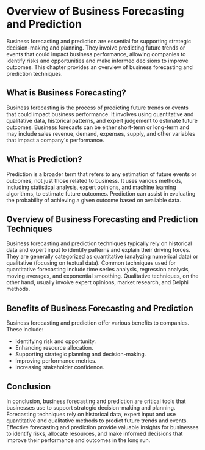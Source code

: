 Overview of Business Forecasting and Prediction
==================================================================================================

Business forecasting and prediction are essential for supporting strategic decision-making and planning. They involve predicting future trends or events that could impact business performance, allowing companies to identify risks and opportunities and make informed decisions to improve outcomes. This chapter provides an overview of business forecasting and prediction techniques.

What is Business Forecasting?
-----------------------------

Business forecasting is the process of predicting future trends or events that could impact business performance. It involves using quantitative and qualitative data, historical patterns, and expert judgement to estimate future outcomes. Business forecasts can be either short-term or long-term and may include sales revenue, demand, expenses, supply, and other variables that impact a company's performance.

What is Prediction?
-------------------

Prediction is a broader term that refers to any estimation of future events or outcomes, not just those related to business. It uses various methods, including statistical analysis, expert opinions, and machine learning algorithms, to estimate future outcomes. Prediction can assist in evaluating the probability of achieving a given outcome based on available data.

Overview of Business Forecasting and Prediction Techniques
----------------------------------------------------------

Business forecasting and prediction techniques typically rely on historical data and expert input to identify patterns and explain their driving forces. They are generally categorized as quantitative (analyzing numerical data) or qualitative (focusing on textual data). Common techniques used for quantitative forecasting include time series analysis, regression analysis, moving averages, and exponential smoothing. Qualitative techniques, on the other hand, usually involve expert opinions, market research, and Delphi methods.

Benefits of Business Forecasting and Prediction
-----------------------------------------------

Business forecasting and prediction offer various benefits to companies. These include:

* Identifying risk and opportunity.
* Enhancing resource allocation.
* Supporting strategic planning and decision-making.
* Improving performance metrics.
* Increasing stakeholder confidence.

Conclusion
----------

In conclusion, business forecasting and prediction are critical tools that businesses use to support strategic decision-making and planning. Forecasting techniques rely on historical data, expert input and use quantitative and qualitative methods to predict future trends and events. Effective forecasting and prediction provide valuable insights for businesses to identify risks, allocate resources, and make informed decisions that improve their performance and outcomes in the long run.

